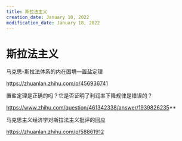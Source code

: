 ```yaml
---
title: 斯拉法主义
creation_date: January 10, 2022
modification_date: January 18, 2022
---
```



# 斯拉法主义


马克思-斯拉法体系的内在困境—置盐定理

https://zhuanlan.zhihu.com/p/456936741

置盐定理是正确的吗？它是否证明了利润率下降规律是错误的？

https://www.zhihu.com/question/461342338/answer/1939826235**


马克思主义经济学对斯拉法主义批评的回应

https://zhuanlan.zhihu.com/p/58861912

